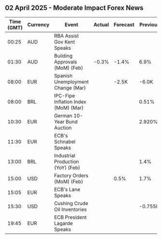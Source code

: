 ## 02 April 2025 - Moderate Impact Forex News

| Time (GMT) | Currency | Event | Actual | Forecast | Previous |
|------|----------|-------|--------|----------|----------|
| 00:25 | AUD | RBA Assist Gov Kent Speaks |  |  |  |
| 01:30 | AUD | Building Approvals (MoM) (Feb) | -0.3% | -1.4% | 6.9% |
| 08:00 | EUR | Spanish Unemployment Change (Mar) |  | -2.5K | -6.0K |
| 08:00 | BRL | IPC-Fipe Inflation Index (MoM) (Mar) |  |  | 0.51% |
| 10:30 | EUR | German 10-Year Bund Auction |  |  | 2.920% |
| 11:30 | EUR | ECB's Schnabel Speaks |  |  |  |
| 13:00 | BRL | Industrial Production (YoY) (Feb) |  |  | 1.4% |
| 15:00 | USD | Factory Orders (MoM) (Feb) |  | 0.5% | 1.7% |
| 15:05 | EUR | ECB's Lane Speaks |  |  |  |
| 15:30 | USD | Cushing Crude Oil Inventories |  |  | -0.755M |
| 19:45 | EUR | ECB President Lagarde Speaks |  |  |  |

